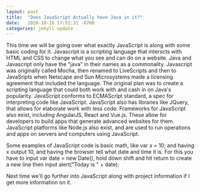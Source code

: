 ```yaml
---
layout: post
title:  "Does JavaScript Actually have Java in it?"
date:   2020-10-16 17:52:31 -0700
categories: jekyll update
---
```


This time we will be going over what exactly JavaScript is along with some basic coding for it. 
Javascript is a scripting language that interscts with HTML and CSS to change what you see and can do on a 
website. Java and Javascript only have the "java" in their names as a commonality. Javascript was originally
called Mocha, then renamed to LiveScripts and then to JavaSripts when Netscape and Sun Microsystems made a 
licensing agreement that included the language. The original plan was to create a scripting language that could
both work with and cash in on Java's popularity. JavaScript conforms to ECMAScript standard, a spec for interpreting 
code like JavaScript. JavaScript also has libraries like JQuery, that allows for elaborate work with less code.
Frameworks for JavaScript also exist, including AngularJS, React and Vue.js. These allow for developers to build apps that 
generate advanced websites for them. JavaScript platforms like Node.js also exist, and are used to run operations and apps
on servers and computers using JavaScript.

Some examples of JavaScript code is basic math, like var x = 10; and having x output 10, and having the browser tell what
date and time it is. For this you have to input var date = new Date(), hold down shift and hit return to create a new line
then input alert("Today is " + date);

Next time we'll go further into JavaScript along with project information if I get more information on it.